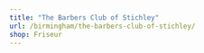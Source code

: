 ```yaml
---
title: "The Barbers Club of Stichley"
url: /birmingham/the-barbers-club-of-stichley/
shop: Friseur
---
```

